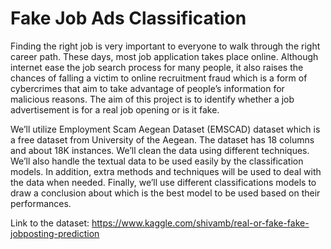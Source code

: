 # Fake Job Ads Classification
Finding the right job is very important to everyone to walk through the right career path. These days, most job application takes place online. Although internet ease the job search process for many people, it also raises the chances of falling a victim to online recruitment fraud which is a form of cybercrimes that aim to take advantage of people’s information for malicious reasons. The aim of this project is to identify whether a job advertisement is for a real job opening or is it fake.

We’ll utilize Employment Scam Aegean Dataset (EMSCAD) dataset which is a free dataset from University of the Aegean. The dataset has 18 columns and about 18K instances. We’ll clean the data using different techniques. We’ll also handle the textual data to be used easily by the classification models. In addition, extra methods and techniques will be used to deal with the data when needed. Finally, we’ll use different classifications models to draw a conclusion about which is the best model to be used based on their performances.

Link to the dataset: https://www.kaggle.com/shivamb/real-or-fake-fake-jobposting-prediction
